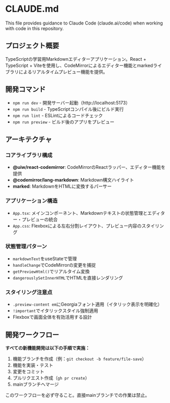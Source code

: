 # CLAUDE.md

This file provides guidance to Claude Code (claude.ai/code) when working with code in this repository.

## プロジェクト概要

TypeScriptの学習用Markdownエディターアプリケーション。React + TypeScript + Viteを使用し、CodeMirrorによるエディター機能とmarkedライブラリによるリアルタイムプレビュー機能を提供。

## 開発コマンド

- `npm run dev` - 開発サーバー起動（http://localhost:5173）
- `npm run build` - TypeScriptコンパイル後にビルド実行
- `npm run lint` - ESLintによるコードチェック
- `npm run preview` - ビルド後のアプリをプレビュー

## アーキテクチャ

### コアライブラリ構成
- **@uiw/react-codemirror**: CodeMirrorのReactラッパー、エディター機能を提供
- **@codemirror/lang-markdown**: Markdown構文ハイライト
- **marked**: MarkdownをHTMLに変換するパーサー

### アプリケーション構造
- `App.tsx`: メインコンポーネント、Markdownテキストの状態管理とエディター・プレビューの統合
- `App.css`: Flexboxによる左右分割レイアウト、プレビュー内容のスタイリング

### 状態管理パターン
- `markdownText`をuseStateで管理
- `handleChange`でCodeMirrorの変更を捕捉
- `getPreviewHtml()`でリアルタイム変換
- `dangerouslySetInnerHTML`でHTMLを直接レンダリング

### スタイリング注意点
- `.preview-content em`にGeorgiaフォント適用（イタリック表示を明確化）
- `!important`でイタリックスタイル強制適用
- Flexboxで画面全体を有効活用する設計

## 開発ワークフロー

**すべての新機能開発は以下の手順で実施：**
1. 機能ブランチを作成（例：`git checkout -b feature/file-save`）
2. 機能を実装・テスト
3. 変更をコミット
4. プルリクエスト作成（`gh pr create`）
5. mainブランチへマージ

このワークフローを必ず守ること。直接mainブランチでの作業は禁止。